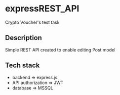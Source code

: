 # expressREST_API
Crypto Voucher's test task

## Description
Simple REST API created to enable editing Post model

## Tech stack
- backend => express.js
- API authorization => JWT
- database => MSSQL
